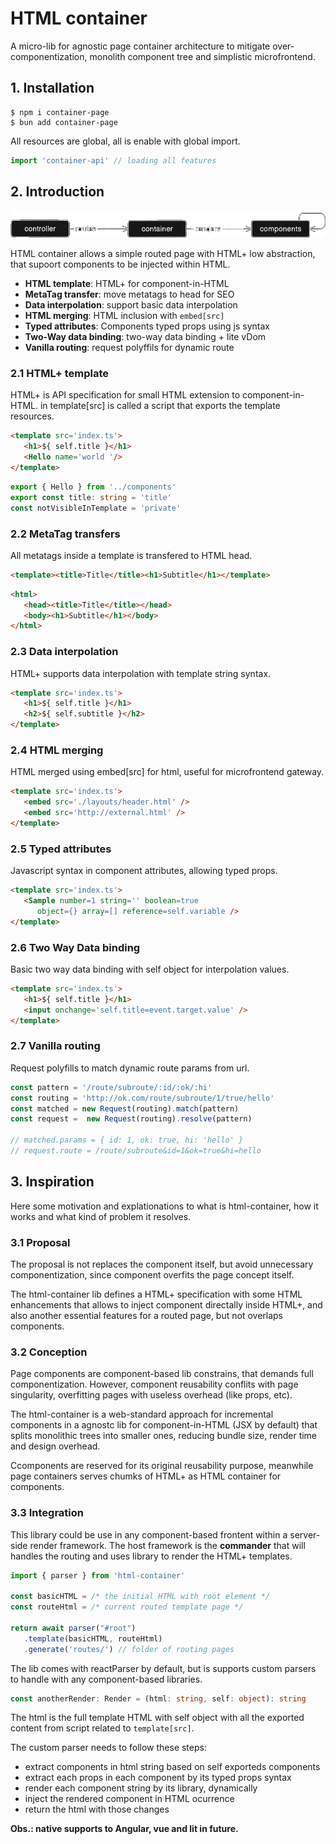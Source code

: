 # HTML container

A micro-lib for agnostic page container architecture to mitigate over-componentization, monolith component tree and simplistic microfrontend.

## 1. Installation

```
$ npm i container-page
$ bun add container-page
```

All resources are global, all is enable with global import.

```ts
import 'container-api' // loading all features
```

## 2. Introduction

<img src='assets/container-page.png'><br>

HTML container allows a simple routed page with HTML+ low abstraction, that supoort components to be injected within HTML.

* **HTML template**: HTML+ for component-in-HTML
* **MetaTag transfer**: move metatags to head for SEO
* **Data interpolation**: support basic data interpolation
* **HTML merging**: HTML inclusion with `embed[src]`
* **Typed attributes**: Components typed props using js syntax
* **Two-Way data binding**: two-way data binding + lite vDom
* **Vanilla routing**: request polyffils for dynamic route


### 2.1 HTML+ template

HTML+ is API specification for small HTML extension to component-in-HTML. in template[src] is called a script that exports the template resources.

<aside cols='4:5' >

```html
<template src='index.ts'>
   <h1>${ self.title }</h1> 
   <Hello name='world '/>
</template>
```

```ts
export { Hello } from '../components'
export const title: string = 'title'
const notVisibleInTemplate = 'private'
```

</aside>

### 2.2 MetaTag transfers

All metatags inside a template is transfered to HTML head.

<aside cols='3:5'>

```html
<template><title>Title</title><h1>Subtitle</h1></template>
```

```html
<html>
   <head><title>Title</title></head>
   <body><h1>Subtitle</h1></body>
</html>
```

</aside>

### 2.3 Data interpolation

HTML+ supports data interpolation with template string syntax.

```html
<template src='index.ts'>
   <h1>${ self.title }</h1> 
   <h2>${ self.subtitle }</h2>
</template>
```

### 2.4 HTML merging

HTML merged using embed[src] for html, useful for microfrontend gateway.

<aside cols='2'>

```html
<template src='index.ts'>
   <embed src='./layouts/header.html' />
   <embed src='http://external.html' />
</template>
```

</aside>

### 2.5 Typed attributes

Javascript syntax in component attributes, allowing typed props.

```html
<template src='index.ts'>
   <Sample number=1 string='' boolean=true 
      object={} array=[] reference=self.variable />
</template>
```

### 2.6 Two Way Data binding 

Basic two way data binding with self object for interpolation values.

```html
<template src='index.ts'>
   <h1>${ self.title }</h1>
   <input onchange='self.title=event.target.value' />
</template>
```

### 2.7 Vanilla routing

Request polyfills to match dynamic route params from url.

```ts
const pattern = '/route/subroute/:id/:ok/:hi'
const routing = 'http://ok.com/route/subroute/1/true/hello'
const matched = new Request(routing).match(pattern)
const request =  new Request(routing).resolve(pattern)

// matched.params = { id: 1, ok: true, hi: 'hello' }
// request.route = /route/subroute&id=1&ok=true&hi=hello
```

## 3. Inspiration

Here some motivation and explationations to what is html-container, how it works and what kind of problem it resolves.

### 3.1 Proposal

The proposal is not replaces the component itself, but avoid unnecessary componentization, since component overfits the page concept itself.

The html-container lib defines a HTML+ specification with some HTML enhancements that allows to inject component directally inside HTML+, and also another essential features for a routed page, but not overlaps components.

### 3.2 Conception

Page components are component-based lib constrains, that demands full componentization. However, component reusability conflits with page singularity, overfitting pages with useless overhead (like props, etc).

The html-container is a web-standard approach for incremental components in a agnostc lib for component-in-HTML (JSX by default) that splits monolithic trees into smaller ones, reducing bundle size, render time and design overhead.

Ccomponents are reserved for its original reusability purpose, meanwhile page containers serves chumks of HTML+ as HTML container for components.

### 3.3 Integration

This library could be use in any component-based frontent within a server-side render framework. The host framework is the **commander** that will handles the routing and uses library to render the HTML+ templates.

```ts
import { parser } from 'html-container'

const basicHTML = /* the initial HTML with root element */
const routeHtml = /* current routed template page */

return await parser("#root")
   .template(basicHTML, routeHtml)
   .generate('routes/') // folder of routing pages
```

The lib comes with reactParser by default, but is supports custom parsers to handle with any component-based libraries. 

```ts
const anotherRender: Render = (html: string, self: object): string
```

The html is the full template HTML with self object with all the exported content from script related to `template[src]`. 

The custom parser needs to follow these steps:

* extract components in html string based on self exporteds components
* extract each props in each component by its typed props syntax
* render each component string by its library, dynamically
* inject the rendered component in HTML ocurrence
* return the html with those changes

**Obs.: native supports to Angular, vue and lit in future.**